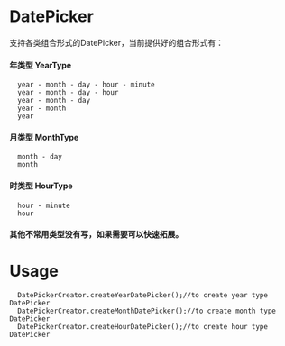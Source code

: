 # DatePicker
支持各类组合形式的DatePicker，当前提供好的组合形式有：

#### 年类型 YearType
      year - month - day - hour - minute
      year - month - day - hour
      year - month - day
      year - month
      year
#### 月类型 MonthType
      month - day
      month
#### 时类型 HourType
      hour - minute
      hour
#### 其他不常用类型没有写，如果需要可以快速拓展。

# Usage
      DatePickerCreator.createYearDatePicker();//to create year type DatePicker
      DatePickerCreator.createMonthDatePicker();//to create month type DatePicker
      DatePickerCreator.createHourDatePicker();//to create hour type DatePicker

